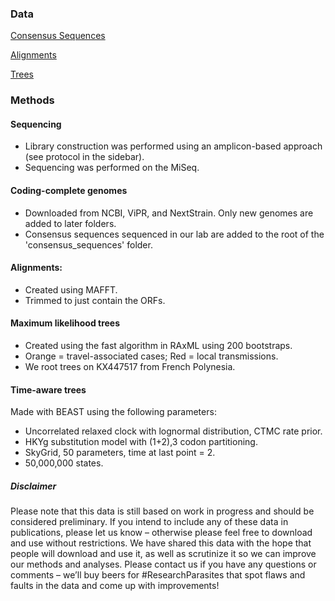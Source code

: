 ### Data
[Consensus Sequences](https://github.com/andersen-lab/zika-florida/tree/master/consensus_sequences)

[Alignments](https://github.com/andersen-lab/zika-florida/tree/master/alignments)

[Trees](https://github.com/andersen-lab/zika-florida/tree/master/trees)

### Methods
#### Sequencing
* Library construction was performed using an amplicon-based approach (see protocol in the sidebar).
* Sequencing was performed on the MiSeq.

#### Coding-complete genomes
* Downloaded from NCBI, ViPR, and NextStrain. Only new genomes are added to later folders.
* Consensus sequences sequenced in our lab are added to the root of the 'consensus_sequences' folder.

#### Alignments:
* Created using MAFFT.
* Trimmed to just contain the ORFs.

#### Maximum likelihood trees
* Created using the fast algorithm in RAxML using 200 bootstraps.
* Orange = travel-associated cases; Red = local transmissions.
* We root trees on KX447517 from French Polynesia.

#### Time-aware trees 
Made with BEAST using the following parameters:
* Uncorrelated relaxed clock with lognormal distribution, CTMC rate prior.
* HKYg substitution model with (1+2),3 codon partitioning.
* SkyGrid, 50 parameters, time at last point = 2.
* 50,000,000 states.

##### Disclaimer 
Please note that this data is still based on work in progress and should be considered preliminary. If you intend to include any of these data in publications, please let us know – otherwise please feel free to download and use without restrictions. We have shared this data with the hope that people will download and use it, as well as scrutinize it so we can improve our methods and analyses. Please contact us if you have any questions or comments – we’ll buy beers for #ResearchParasites that spot flaws and faults in the data and come up with improvements!